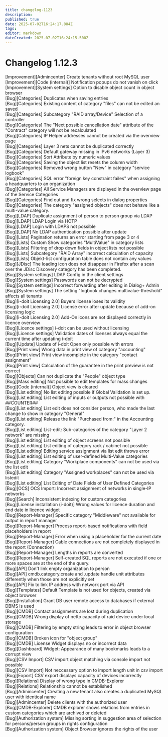 ```yaml
---
title: changelog-1123
description: 
published: true
date: 2025-07-02T16:24:17.884Z
tags: 
editor: markdown
dateCreated: 2025-07-02T16:24:15.500Z
---
```


# Changelog 1.12.3
<!-- cSpell:disable -->
<!-- markdownlint-disable MD052 -->
[Improvement][Admincenter] Create tenants without root MySQL user<br>
[Improvement][Code (internal)] Notification popups do not vanish on click<br>
[Improvement][System settings] Option to disable object count in object browser<br>
[Bug][Categories] Duplicates when saving entries<br>
[Bug][Categories] Existing content of category "files" can not be edited an saved<br>
[Bug][Categories] Subcategory "RAID array/Device" Selection of a controller<br>
[Bug][Categories] The "Next possible cancellation date" attribute of the "Contract" category will not be recalculated<br>
[Bug][Categories] IP Helper addresses cannot be created via the overview page<br>
[Bug][Categories] Layer 3 nets cannot be duplicated correctly<br>
[Bug][Categories] Default gateway missing in IPv6 networks (Layer 3)<br>
[Bug][Categories] Sort Attribute by numeric values<br>
[Bug][Categories] Saving the object list resets the column width<br>
[Bug][Categories] Removed wrong button "New" in category "service logbook"<br>
[Bug][Categories] SQL error "foreign key constraint failes" when assigning a headquarters to an organization<br>
[Bug][Categories] All Service Managers are displayed in the overview page of the Service Categories<br>
[Bug][Categories] Find out and fix wrong selects in dialog properties<br>
[Bug][Categories] The category "assigned objects" does not behave like a multi-value category.<br>
[Bug][LDAP] Duplicate assignment of person to person group via LDAP<br>
[Bug][LDAP] LDAP Login via HOTP<br>
[Bug][LDAP] Login with LDAPS not possible<br>
[Bug][LDAP] No LDAP authentication possible after update<br>
[Bug][Lists] Pagination returns an error starting from page 3 or 4<br>
[Bug][Lists] Custom Show categories "MultiValue" in category lists<br>
[Bug][Lists] Filtering of drop down fields in object lists not possible<br>
[Bug][Lists] Subcategory "RAID Array" incorrect calculation of capacity<br>
[Bug][Lists] Objekt-list configuration table does not contain any values<br>
[Bug][JDisc] The loading icon does not disappear in Firefox after a scan over the JDisc Discovery category has been completed.<br>
[Bug][System settings] LDAP Config in the client settings<br>
[Bug][System settings] Passwords can not be decrypted<br>
[Bug][System settings] Incorrect forwarding after editing in Dialog+ Admin<br>
[Bug][System settings] The setting "logbook.changes.multivalue-threshold" affects all tenants<br>
[Bug][i-doit Licensing 2.0] Buyers license loses its validity<br>
[Bug][i-doit Licensing 2.0] License error after update because of add-on licensing logic<br>
[Bug][i-doit Licensing 2.0] Add-On icons are not displayed correctly in licence overview<br>
[Bug][Licence settings] i-doit can be used without licensing<br>
[Bug][Licence settings] Validation dates of licenses always equal the current time after updating i-doit<br>
[Bug][Update] Update of i-doit Open only possible with errors<br>
[Bug][Print view] Wrong data in print view of category "accounting"<br>
[Bug][Print view] Print view incomplete in the category "contact assignment"<br>
[Bug][Print view] Calculation of the guarantee in the print preview is not correct<br>
[Bug][Objects] Can not duplicate the "People" object type<br>
[Bug][Mass editing] Not possible to edit templates for mass changes<br>
[Bug][Code (internal)] Object view is cleared<br>
[Bug][List editing] No list editing possible if Global Validation is set up.<br>
[Bug][List editing] List editing of inputs or outputs not possible with ##COUNTER##<br>
[Bug][List editing] List edit does not consider person, who made the last change to show in category "General"<br>
[Bug][List editing] Release the link "Purchased from:" in the Accounting category.<br>
[Bug][List editing] List-edit: Sub-categories of the category "Layer 2 network" are missing<br>
[Bug][List editing] List editing of object screens not possible<br>
[Bug][List editing] List editing of category rack / cabinet not possible<br>
[Bug][List editing] Editing service assignment via list edit throws error<br>
[Bug][List editing] List editing of user-defined Multi-Value categories<br>
[Bug][List editing] Category "Workplace components" can not be used via the list edit<br>
[Bug][List editing] Category "Assigned workplaces" can not be used via listedit<br>
[Bug][List editing] List Editing of Date Fields of User Defined Categories<br>
[Bug][OCS] OCS Import: Incorrect assignment of networks in single-IP networks<br>
[Bug][Search] Inconsistent indexing for custom categories<br>
[Bug][License installation (i-doit)] Wrong values for licence duration and end date in licence widget<br>
[Bug][Report-Manager] Specific category "Middleware" not available for output in report manager<br>
[Bug][Report-Manager] Process report-based notifications with field placeholders in report<br>
[Bug][Report-Manager] Error when using a placeholder for the current date<br>
[Bug][Report-Manager] Cable connections are not completely displayed in the report (Connection)<br>
[Bug][Report-Manager] Lengths in reports are converted<br>
[Bug][Report-Manager] Self-created SQL reports are not executed if one or more spaces are at the end of the query.<br>
[Bug][API] Don't link empty organization to person<br>
[Bug][API] cmdb.category.create and .update handle unit attributes differently when those are not explicitly set<br>
[Bug][API] Fix to link IP address with network port via API<br>
[Bug][Templates] Default Template is not used for objects, created via object browser<br>
[Bug][Installation] Grant DB user remote access to databases if external DBMS is used<br>
[Bug][CMDB] Contact assignments are lost during duplication<br>
[Bug][CMDB] Wrong display of netto capacity of raid device under local storage<br>
[Bug][CMDB] Filtering by empty string leads to error in object browser configuration<br>
[Bug][CMDB] Broken icon for "object group"<br>
[Bug][CMDB] License Widget displays no or incorrect data<br>
[Bug][Dashboard] Widget: Appearance of many bookmarks leads to a corrupt view<br>
[Bug][CSV Import] CSV import object matching via console import not possible<br>
[Bug][CSV Import] Not neccessary option to import length unit in csv import<br>
[Bug][Export] CSV export displays capacity of devices incorrectly<br>
[Bug][Relations] Display of wrong type in CMDB-Explorer<br>
[Bug][Relations] Relationship cannot be established<br>
[Bug][Admincenter] Creating a new tenant also creates a duplicated MySQL user with identical name<br>
[Bug][Admincenter] Delete clients with the authorized user<br>
[Bug][CMDB-Explorer] CMDB explorer shows relations from entries in custom categories which are archived or deleted<br>
[Bug][Authorization system] Missing sorting in suggestion area of selection for persons/person groups in rights configuration<br>
[Bug][Authorization system] Object Browser ignores the rights of the user<br>
